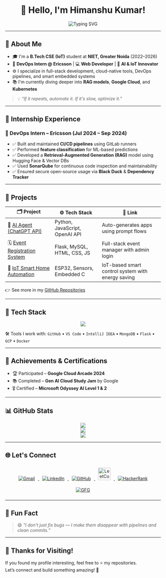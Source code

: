 <h1 align="center">👋 Hello, I'm Himanshu Kumar!</h1>

<p align="center">
  <img src="https://readme-typing-svg.demolab.com?font=Fira+Code&size=22&pause=1000&color=00FFFF&center=true&vCenter=true&width=800&lines=🚀+DevOps+Engineer+%7C+🧑‍💻+Web+Developer+%7C+☁️+Cloud+Explorer;🤖+AI+Builder+%7C+🧠+Automation+Lover+%7C+IoT+Innovator" alt="Typing SVG" />
</p>

---

## 🌟 About Me

- 🎓 I'm a **B.Tech CSE (IoT)** student at **NIET, Greater Noida** (2022–2026)  
- 💼 **DevOps Intern @ Ericsson** | 💻 **Web Developer** | 🤖 **AI & IoT Innovator**  
- ⚙️ I specialize in full-stack development, cloud-native tools, DevOps pipelines, and smart embedded systems  
- 📚 I'm currently diving deeper into **RAG models**, **Google Cloud**, and **Kubernetes**

> 💡 *“If it repeats, automate it. If it's slow, optimize it.”*

---

## 💼 Internship Experience

### 🧪 DevOps Intern – Ericsson (Jul 2024 – Sep 2024)

- ✅ Built and maintained **CI/CD pipelines** using GitLab runners  
- ✅ Performed **feature classification** for ML-based predictions  
- ✅ Developed a **Retrieval-Augmented Generation (RAG)** model using Hugging Face & Vector DBs  
- ✅ Used **SonarQube** for continuous code inspection and maintainability  
- ✅ Ensured secure open-source usage via **Black Duck** & **Dependency Tracker**

---

## 🧱 Projects

| 🗂️ Project | ⚙️ Tech Stack | 🔗 Link |
|-----------|---------------|--------|
| 🧠 [AI Agent (ChatGPT API)](https://github.com/Himanshucc01) | Python, JavaScript, OpenAI API | Auto-generates apps using prompt flows |
| 🗓️ [Event Registration System](https://github.com/Himanshucc01) | Flask, MySQL, HTML, CSS, JS | Full-stack event manager with admin login |
| 🏡 [IoT Smart Home Automation](https://github.com/Himanshucc01) | ESP32, Sensors, Embedded C | IoT-based smart control system with energy saving |

👉 See more in my [GitHub Repositories](https://github.com/Himanshucc01?tab=repositories)

---

## 🧰 Tech Stack

<p align="center">
  <img src="https://skillicons.dev/icons?i=html,css,js,react,nodejs,python,java,flask,mysql,mongodb,git,github,gitlab,docker,gcp,vscode,intellij&theme=dark" />
</p>

🛠️ Tools I work with: `GitHub` • `VS Code` • `IntelliJ IDEA` • `MongoDB` • `Flask` • `GCP` • `Docker`

---

## 🏅 Achievements & Certifications

- 🏆 Participated – **Google Cloud Arcade 2024**  
- 📚 Completed – **Gen AI Cloud Study Jam** by Google  
- 🎖️ Certified – **Microsoft Odyssey AI Level 1 & 2**

---

## 📊 GitHub Stats

<p align="center">
  <img src="https://github-profile-summary-cards.vercel.app/api/cards/profile-details?username=Himanshucc01&theme=tokyonight" />
  <br/>
  <img src="https://github-readme-streak-stats.herokuapp.com?user=Himanshucc01&theme=radical&hide_border=true" />
  <br/>
  <img src="https://github-readme-stats.vercel.app/api/top-langs/?username=Himanshucc01&layout=compact&theme=radical&langs_count=8" />
</p>

---

## 🌐 Let's Connect

<p align="center">
  <a href="mailto:himanshukumar332005@gmail.com" title="Gmail">
    <img src="https://img.icons8.com/fluency/48/gmail-new.png" alt="Gmail" style="margin: 10px; transition: transform 0.3s ease;" onmouseover="this.style.transform='scale(1.2)'" onmouseout="this.style.transform='scale(1)'"/>
  </a>
  <a href="https://www.linkedin.com/in/himanshukumar03/" title="LinkedIn">
    <img src="https://img.icons8.com/fluency/48/linkedin.png" alt="LinkedIn" style="margin: 10px; transition: transform 0.3s ease;" onmouseover="this.style.transform='scale(1.2)'" onmouseout="this.style.transform='scale(1)'"/>
  </a>
  <a href="https://github.com/Himanshucc01" title="GitHub">
    <img src="https://img.icons8.com/glyph-neue/48/ffffff/github.png" alt="GitHub" style="margin: 10px; transition: transform 0.3s ease;" onmouseover="this.style.transform='scale(1.2)'" onmouseout="this.style.transform='scale(1)'"/>
  </a>
  <a href="https://leetcode.com/Himanshu061" title="LeetCode">
    <img src="https://upload.wikimedia.org/wikipedia/commons/1/19/LeetCode_logo_black.png" alt="LeetCode" width="40" style="margin: 10px; transition: transform 0.3s ease;" onmouseover="this.style.transform='scale(1.2)'" onmouseout="this.style.transform='scale(1)'"/>
  </a>
  <a href="https://www.hackerrank.com/Himanshu061" title="HackerRank">
    <img src="https://img.icons8.com/ios-filled/50/2EC866/hackerrank.png" alt="HackerRank" style="margin: 10px; transition: transform 0.3s ease;" onmouseover="this.style.transform='scale(1.2)'" onmouseout="this.style.transform='scale(1)'"/>
  </a>
  <a href="https://www.geeksforgeeks.org/user/Himanshu001" title="GeeksforGeeks">
    <img src="https://img.icons8.com/external-tal-revivo-shadow-tal-revivo/48/1A8738/external-geeksforgeeks-a-computer-science-portal-for-geeks-logo-shadow-tal-revivo.png" alt="GFG" style="margin: 10px; transition: transform 0.3s ease;" onmouseover="this.style.transform='scale(1.2)'" onmouseout="this.style.transform='scale(1)'"/>
  </a>
</p>

---

## 💬 Fun Fact

> 😄 *“I don’t just fix bugs — I make them disappear with pipelines and clean commits.”*

---

## 🙌 Thanks for Visiting!

If you found my profile interesting, feel free to ⭐ my repositories.  
Let’s connect and build something amazing! 🚀
